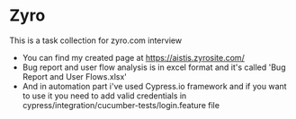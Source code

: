 # Zyro
This is a task collection for zyro.com interview

- You can find my created page at https://aistis.zyrosite.com/
- Bug report and user flow analysis is in excel format and it's called 'Bug Report and User Flows.xlsx'
- And in automation part i've used Cypress.io framework and if you want to use it you need to add valid credentials in cypress/integration/cucumber-tests/login.feature file
